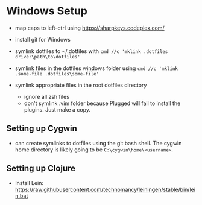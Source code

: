 # Windows Setup

* map caps to left-ctrl using https://sharpkeys.codeplex.com/
* install git for Windows

* symlink dotfiles to ~/.dotfiles with `cmd //c 'mklink .dotfiles drive:\path\to\dotfiles'`
* symlink files in the dotfiles windows folder using `cmd //c 'mklink .some-file .dotfiles\some-file'`
* symlink appropriate files in the root dotfiles directory
  * ignore all zsh files
  * don't symlink .vim folder because Plugged will fail to install the plugins. Just make a copy.

## Setting up Cygwin

* can create symlinks to dotfiles using the git bash shell. The cygwin home directory
  is likely going to be `C:\cygwin\home\<username>`.

## Setting up Clojure

* Install Lein: https://raw.githubusercontent.com/technomancy/leiningen/stable/bin/lein.bat

